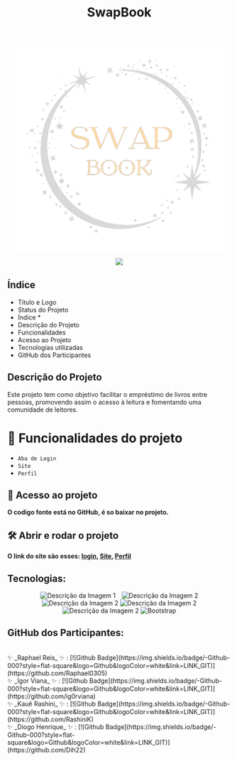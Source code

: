 

<h1 align="center"> SwapBook </h1>
<br>
<p align="center" style="border-radius:10">
  <img width="470" src="Website/SiteSwapBook/img-Site/logo/swap__1_-removebg-preview.png">
</p>
<p align="center"><img src="http://img.shields.io/static/v1?label=STATUS&message=EM%20DESENVOLVIMENTO&color=GREEN&style=for-the-badge"/></p>




## Índice 
* Título e Logo
* Status do Projeto 
* Índice *
* Descrição do Projeto
* Funcionalidades 
* Acesso ao Projeto
* Tecnologias utilizadas
* GitHub dos Participantes



<h2>Descrição do Projeto </h2>
<p>Este projeto tem como objetivo facilitar o empréstimo de livros entre pessoas, promovendo assim o acesso à leitura e fomentando uma comunidade de leitores.</p>



# :hammer: Funcionalidades do projeto
- `Aba de Login`
- `Site`
- `Perfil`


## 📁 Acesso ao projeto
**O codigo fonte está no GitHub, é so baixar no projeto.**
## 🛠️ Abrir e rodar o projeto
**O link do site são esses: [login](https://loginswapbook.netlify.app/), [Site](https://swapbookie.netlify.app/), [Perfil](https://perfilswapbook.netlify.app/)**

## Tecnologias:

<p align="center">
  <img src="https://user-images.githubusercontent.com/25181517/189715289-df3ee512-6eca-463f-a0f4-c10d94a06b2f.png" alt="Descrição da Imagem 1" style="margin-right: 10px;" width="100" />
  <img src="https://user-images.githubusercontent.com/25181517/183898674-75a4a1b1-f960-4ea9-abcb-637170a00a75.png" alt="Descrição da Imagem 2" width="100" />
  <img src="https://user-images.githubusercontent.com/25181517/192158954-f88b5814-d510-4564-b285-dff7d6400dad.png" alt="Descrição da Imagem 2" width="100" />
  <img src="https://user-images.githubusercontent.com/25181517/192108374-8da61ba1-99ec-41d7-80b8-fb2f7c0a4948.png" alt="Descrição da Imagem 2" width="100" />
  <img src="https://user-images.githubusercontent.com/25181517/192108372-f71d70ac-7ae6-4c0d-8395-51d8870c2ef0.png" alt="Descrição da Imagem 2" width="100" />
   <img src="https://cdn.jsdelivr.net/gh/devicons/devicon@latest/icons/bootstrap/bootstrap-original-wordmark.svg" alt="Bootstrap" width="100"/>
          
## GitHub dos Participantes:
</p>
<br>
✨ _Raphael Reis_   ✨ :   [![Github Badge](https://img.shields.io/badge/-Github-000?style=flat-square&logo=Github&logoColor=white&link=LINK_GIT)](https://github.com/Raphael0305)
<br>
✨ _Igor Viana_     ✨ :   [![Github Badge](https://img.shields.io/badge/-Github-000?style=flat-square&logo=Github&logoColor=white&link=LINK_GIT)](https://github.com/ig0rviana)
<br>
✨ _Kauê Rashini_   ✨ :   [![Github Badge](https://img.shields.io/badge/-Github-000?style=flat-square&logo=Github&logoColor=white&link=LINK_GIT)](https://github.com/RashiniK)
<br>
✨ _Diogo Henrique_ ✨ :   [![Github Badge](https://img.shields.io/badge/-Github-000?style=flat-square&logo=Github&logoColor=white&link=LINK_GIT)](https://github.com/Dih22)
